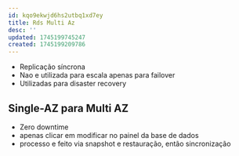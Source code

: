 ```yaml
---
id: kqo9ekwjd6hs2utbq1xd7ey
title: Rds Multi Az
desc: ''
updated: 1745199745247
created: 1745199209786
---
```


- Replicação síncrona
- Nao e utilizada para escala apenas para failover
- Utilizadas para disaster recovery

## Single-AZ para Multi AZ

- Zero downtime
- apenas clicar em modificar no painel da base de dados
- processo e feito via snapshot e restauração, então sincronização
